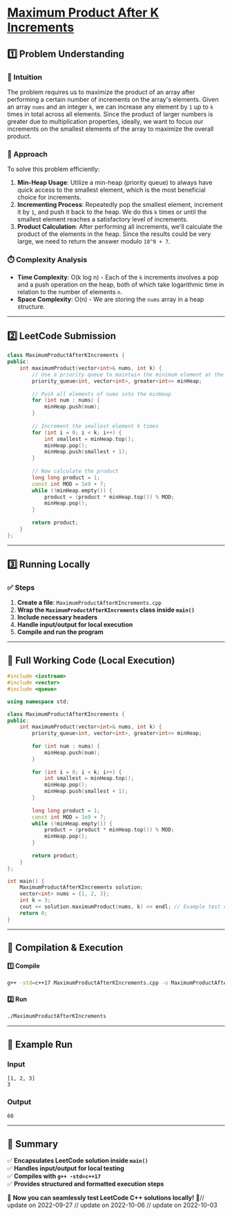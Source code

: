 # **[Maximum Product After K Increments](https://leetcode.com/problems/maximum-product-after-k-increments/description/)**  

## **1️⃣ Problem Understanding**  
### **📌 Intuition**  
The problem requires us to maximize the product of an array after performing a certain number of increments on the array's elements. Given an array `nums` and an integer `k`, we can increase any element by `1` up to `k` times in total across all elements. Since the product of larger numbers is greater due to multiplication properties, ideally, we want to focus our increments on the smallest elements of the array to maximize the overall product.

### **🚀 Approach**  
To solve this problem efficiently:
1. **Min-Heap Usage**: Utilize a min-heap (priority queue) to always have quick access to the smallest element, which is the most beneficial choice for increments.
2. **Incrementing Process**: Repeatedly pop the smallest element, increment it by `1`, and push it back to the heap. We do this `k` times or until the smallest element reaches a satisfactory level of increments.
3. **Product Calculation**: After performing all increments, we'll calculate the product of the elements in the heap. Since the results could be very large, we need to return the answer modulo `10^9 + 7`.

### **⏱️ Complexity Analysis**  
- **Time Complexity**: O(k log n) - Each of the `k` increments involves a pop and a push operation on the heap, both of which take logarithmic time in relation to the number of elements `n`.
- **Space Complexity**: O(n) - We are storing the `nums` array in a heap structure.

---  

## **2️⃣ LeetCode Submission**  
```cpp
class MaximumProductAfterKIncrements {
public:
    int maximumProduct(vector<int>& nums, int k) {
        // Use a priority queue to maintain the minimum element at the top.
        priority_queue<int, vector<int>, greater<int>> minHeap;
        
        // Push all elements of nums into the minHeap
        for (int num : nums) {
            minHeap.push(num);
        }
        
        // Increment the smallest element k times
        for (int i = 0; i < k; i++) {
            int smallest = minHeap.top();
            minHeap.pop();
            minHeap.push(smallest + 1);
        }
        
        // Now calculate the product
        long long product = 1;
        const int MOD = 1e9 + 7;
        while (!minHeap.empty()) {
            product = (product * minHeap.top()) % MOD;
            minHeap.pop();
        }
        
        return product;
    }
};
```  

---  

## **3️⃣ Running Locally**  
### **✅ Steps**  
1. **Create a file**: `MaximumProductAfterKIncrements.cpp`  
2. **Wrap the `MaximumProductAfterKIncrements` class inside `main()`**  
3. **Include necessary headers**  
4. **Handle input/output for local execution**  
5. **Compile and run the program**  

---  

## **📝 Full Working Code (Local Execution)**  
```cpp
#include <iostream>
#include <vector>
#include <queue>

using namespace std;

class MaximumProductAfterKIncrements {
public:
    int maximumProduct(vector<int>& nums, int k) {
        priority_queue<int, vector<int>, greater<int>> minHeap;
        
        for (int num : nums) {
            minHeap.push(num);
        }
        
        for (int i = 0; i < k; i++) {
            int smallest = minHeap.top();
            minHeap.pop();
            minHeap.push(smallest + 1);
        }
        
        long long product = 1;
        const int MOD = 1e9 + 7;
        while (!minHeap.empty()) {
            product = (product * minHeap.top()) % MOD;
            minHeap.pop();
        }
        
        return product;
    }
};

int main() {
    MaximumProductAfterKIncrements solution;
    vector<int> nums = {1, 2, 3};
    int k = 3;
    cout << solution.maximumProduct(nums, k) << endl; // Example test case
    return 0;
}
```  

---  

## **🔧 Compilation & Execution**  
#### **1️⃣ Compile**  
```bash
g++ -std=c++17 MaximumProductAfterKIncrements.cpp -o MaximumProductAfterKIncrements
```  

#### **2️⃣ Run**  
```bash
./MaximumProductAfterKIncrements
```  

---  

## **🎯 Example Run**  
### **Input**  
```
[1, 2, 3]
3
```  
### **Output**  
```
60
```  

---  

## **📌 Summary**  
✅ **Encapsulates LeetCode solution inside `main()`**  
✅ **Handles input/output for local testing**  
✅ **Compiles with `g++ -std=c++17`**  
✅ **Provides structured and formatted execution steps**  

🚀 **Now you can seamlessly test LeetCode C++ solutions locally!** 🚀// update on 2022-09-27
// update on 2022-10-06
// update on 2022-10-03
